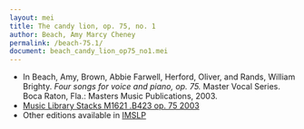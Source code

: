 ```yaml
---
layout: mei
title: The candy lion, op. 75, no. 1
author: Beach, Amy Marcy Cheney
permalink: /beach-75.1/
document: beach_candy_lion_op75_no1.mei
---
```


- In Beach, Amy, Brown, Abbie Farwell, Herford, Oliver, and Rands, William Brighty. *Four songs for voice and piano, op. 75.* Master Vocal Series. Boca Raton, Fla.: Masters Music Publications, 2003.
- <a href="https://tufts-primo.hosted.exlibrisgroup.com/permalink/f/bnf7qa/01TUN_ALMA21106939370003851" target="_blank">Music Library Stacks M1621 .B423 op. 75 2003  </a>
- Other editions available in <a href="https://ks.imslp.net/files/imglnks/usimg/3/33/IMSLP386411-SIBLEY1802.25974.d9fa-39087013498243candy.pdf" target="_blank">IMSLP</a>
